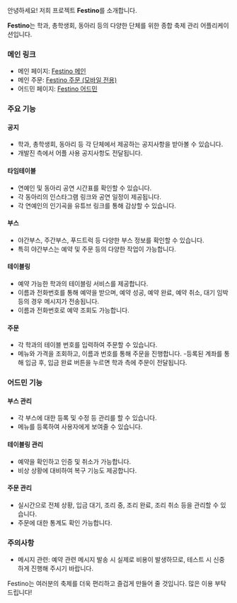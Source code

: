 안녕하세요! 저희 프로젝트 **Festino**를 소개합니다. 

**Festino**는 학과, 총학생회, 동아리 등의 다양한 단체를 위한 종합 축제 관리 어플리케이션입니다.

### 메인 링크
- 메인 페이지: [ Festino 메인](https://festino.dev-tino.com)
- 메인 주문: [Festino 주문 (모바일 전용)](https://festino.dev-tino.com/order/bcb6ddc2-1116-4729-a643-fa8f3bb5408f/1)
- 어드민 페이지: [Festino 어드민](https://admin.festino.dev-tino.com/login)

### 주요 기능
#### 공지
- 학과, 총학생회, 동아리 등 각 단체에서 제공하는 공지사항을 받아볼 수 있습니다.
- 개발진 측에서 어플 사용 공지사항도 전달됩니다.
#### 타임테이블
- 연예인 및 동아리 공연 시간표를 확인할 수 있습니다.
- 각 동아리의 인스타그램 링크와 공연 일정이 제공됩니다.
- 각 연예인의 인기곡을 유튜브 링크를 통해 감상할 수 있습니다.
#### 부스
- 야간부스, 주간부스, 푸드트럭 등 다양한 부스 정보를 확인할 수 있습니다.
- 특히 야간부스는 예약 및 주문 등의 다양한 작업이 가능합니다.
#### 테이블링
- 예약 가능한 학과의 테이블링 서비스를 제공합니다.
- 이름과 전화번호를 통해 예약을 받으며, 예약 성공, 예약 완료, 예약 취소, 대기 임박 등의 경우 메시지가 전송됩니다.
- 이름과 전화번호로 예약 조회도 가능합니다.
#### 주문
- 각 학과의 테이블 번호를 입력하여 주문할 수 있습니다.
- 메뉴와 가격을 조회하고, 이름과 번호를 통해 주문을 진행합니다.
 -등록된 계좌를 통해 입금 후, 입금 완료 버튼을 누르면 학과 측에 주문이 전달됩니다.
### 어드민 기능
#### 부스 관리
- 각 부스에 대한 등록 및 수정 등 관리를 할 수 있습니다.
- 메뉴를 등록하여 사용자에게 보여줄 수 있습니다.
#### 테이블링 관리
- 예약을 확인하고 인증 및 취소가 가능합니다.
- 비상 상황에 대비하여 복구 기능도 제공합니다.
#### 주문 관리
- 실시간으로 전체 상황, 입금 대기, 조리 중, 조리 완료, 조리 취소 등을 관리할 수 있습니다.
- 주문에 대한 통계도 확인 가능합니다.
### 주의사항
- 메시지 관련: 예약 관련 메시지 발송 시 실제로 비용이 발생하므로, 테스트 시 신중하게 진행해 주시기 바랍니다.

Festino는 여러분의 축제를 더욱 편리하고 즐겁게 만들어 줄 것입니다. 많은 이용 부탁드립니다!
